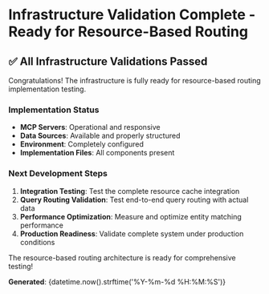 # Infrastructure Validation Complete - Ready for Resource-Based Routing

## ✅ All Infrastructure Validations Passed

Congratulations! The infrastructure is fully ready for resource-based routing implementation testing.

### Implementation Status
- **MCP Servers**: Operational and responsive
- **Data Sources**: Available and properly structured
- **Environment**: Completely configured
- **Implementation Files**: All components present

### Next Development Steps

1. **Integration Testing**: Test the complete resource cache integration
2. **Query Routing Validation**: Test end-to-end query routing with actual data
3. **Performance Optimization**: Measure and optimize entity matching performance
4. **Production Readiness**: Validate complete system under production conditions

The resource-based routing architecture is ready for comprehensive testing!

**Generated**: {datetime.now().strftime('%Y-%m-%d %H:%M:%S')}
